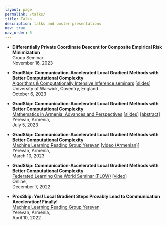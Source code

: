 ```yaml
---
layout: page
permalink: /talks/
title: Talks
description: talks and poster presentations
nav: true
nav_order: 5
---
```



- **Differentially Private Coordinate Descent for Composite Empirical Risk Minimization** \
    Group Seminar \
    November 16, 2023

- **GradSkip: Communication-Accelerated Local Gradient Methods with Better Computational Complexity** \
  [Algorithms & Computationally Intensive Inference seminars](https://warwick.ac.uk/fac/sci/statistics/news/algorithms-seminars/#:~:text=06/10-,Artavazd%20Maranjyan,-Link%20opens%20in) \[[slides](https://warwick.ac.uk/fac/sci/statistics/news/algorithms-seminars/slides_2023_10_06_arto_maranjyan_gradskip.pdf)\] \
  University of Warwick, Coventry, England \
  October 6, 2023

- **GradSkip: Communication-Accelerated Local Gradient Methods with Better Computational Complexity** \
  [Mathematics in Armenia: Advances and Perspectives](http://mathconf.sci.am/index.html) \[[slides](https://artomaranjyan.github.io/files/talk4slide.pdf)\] \[[abstract](http://mathconf.sci.am/MiA2023AbstractsBook.pdf#page=60)\] \
  Yerevan, Armenia, \
  July 5, 2023

- **GradSkip: Communication-Accelerated Local Gradient Methods with Better Computational Complexity** \
  [Machine Learning Reading Group Yerevan](https://groups.google.com/g/ml-reading-group-yerevan/c/F_1OGqeFImY/m/BGDIqZAWBQAJ) \[[video (Armenian)](https://www.youtube.com/watch?v=w9iHPgE82oo)\] \
  Yerevan, Armenia, \
  March 10, 2023

- **GradSkip: Communication-Accelerated Local Gradient Methods with Better Computational Complexity** \
  [Federated Learning One World Seminar (FLOW)](https://sites.google.com/view/one-world-seminar-series-flow/archive/2022?authuser=0#h.99nho9x1b8ju) \[[video](https://youtu.be/WWhY5tO-FiM)\] \
  Online, \
  December 7, 2022

- **ProxSkip: Yes! Local Gradient Steps Provably Lead to Communication Acceleration! Finally!** \
  [Machine Learning Reading Group Yerevan](https://groups.google.com/g/ml-reading-group-yerevan/c/-TZmYEWATuI) \
  Yerevan, Armenia, \
  April 10, 2022

